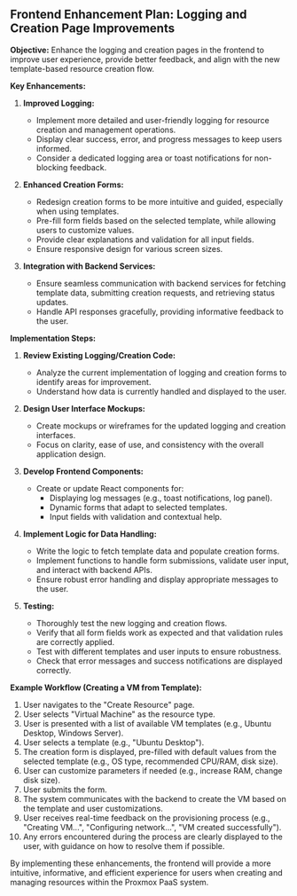 ## Frontend Enhancement Plan: Logging and Creation Page Improvements

**Objective:** Enhance the logging and creation pages in the frontend to improve user experience, provide better feedback, and align with the new template-based resource creation flow.

**Key Enhancements:**

1.  **Improved Logging:**
    *   Implement more detailed and user-friendly logging for resource creation and management operations.
    *   Display clear success, error, and progress messages to keep users informed.
    *   Consider a dedicated logging area or toast notifications for non-blocking feedback.

2.  **Enhanced Creation Forms:**
    *   Redesign creation forms to be more intuitive and guided, especially when using templates.
    *   Pre-fill form fields based on the selected template, while allowing users to customize values.
    *   Provide clear explanations and validation for all input fields.
    *   Ensure responsive design for various screen sizes.

3.  **Integration with Backend Services:**
    *   Ensure seamless communication with backend services for fetching template data, submitting creation requests, and retrieving status updates.
    *   Handle API responses gracefully, providing informative feedback to the user.

**Implementation Steps:**

1.  **Review Existing Logging/Creation Code:**
    *   Analyze the current implementation of logging and creation forms to identify areas for improvement.
    *   Understand how data is currently handled and displayed to the user.

2.  **Design User Interface Mockups:**
    *   Create mockups or wireframes for the updated logging and creation interfaces.
    *   Focus on clarity, ease of use, and consistency with the overall application design.

3.  **Develop Frontend Components:**
    *   Create or update React components for:
        *   Displaying log messages (e.g., toast notifications, log panel).
        *   Dynamic forms that adapt to selected templates.
        *   Input fields with validation and contextual help.

4.  **Implement Logic for Data Handling:**
    *   Write the logic to fetch template data and populate creation forms.
    *   Implement functions to handle form submissions, validate user input, and interact with backend APIs.
    *   Ensure robust error handling and display appropriate messages to the user.

5.  **Testing:**
    *   Thoroughly test the new logging and creation flows.
    *   Verify that all form fields work as expected and that validation rules are correctly applied.
    *   Test with different templates and user inputs to ensure robustness.
    *   Check that error messages and success notifications are displayed correctly.

**Example Workflow (Creating a VM from Template):**

1.  User navigates to the "Create Resource" page.
2.  User selects "Virtual Machine" as the resource type.
3.  User is presented with a list of available VM templates (e.g., Ubuntu Desktop, Windows Server).
4.  User selects a template (e.g., "Ubuntu Desktop").
5.  The creation form is displayed, pre-filled with default values from the selected template (e.g., OS type, recommended CPU/RAM, disk size).
6.  User can customize parameters if needed (e.g., increase RAM, change disk size).
7.  User submits the form.
8.  The system communicates with the backend to create the VM based on the template and user customizations.
9.  User receives real-time feedback on the provisioning process (e.g., "Creating VM...", "Configuring network...", "VM created successfully").
10. Any errors encountered during the process are clearly displayed to the user, with guidance on how to resolve them if possible.

By implementing these enhancements, the frontend will provide a more intuitive, informative, and efficient experience for users when creating and managing resources within the Proxmox PaaS system.
